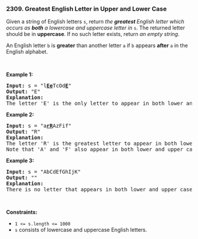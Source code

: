 <h3 align="left"> 2309. Greatest English Letter in Upper and Lower Case</h3>
<div><p>Given a string of English letters <code>s</code>, return <em>the <strong>greatest </strong>English letter which occurs as <strong>both</strong> a lowercase and uppercase letter in</em> <code>s</code>. The returned letter should be in <strong>uppercase</strong>. If no such letter exists, return <em>an empty string</em>.</p>

<p>An English letter <code>b</code> is <strong>greater</strong> than another letter <code>a</code> if <code>b</code> appears <strong>after</strong> <code>a</code> in the English alphabet.</p>

<p>&nbsp;</p>
<p><strong>Example 1:</strong></p>

<pre><strong>Input:</strong> s = "l<strong><u>Ee</u></strong>TcOd<u><strong>E</strong></u>"
<strong>Output:</strong> "E"
<strong>Explanation:</strong>
The letter 'E' is the only letter to appear in both lower and upper case.
</pre>

<p><strong>Example 2:</strong></p>

<pre><strong>Input:</strong> s = "a<strong><u>rR</u></strong>AzFif"
<strong>Output:</strong> "R"
<strong>Explanation:</strong>
The letter 'R' is the greatest letter to appear in both lower and upper case.
Note that 'A' and 'F' also appear in both lower and upper case, but 'R' is greater than 'F' or 'A'.
</pre>

<p><strong>Example 3:</strong></p>

<pre><strong>Input:</strong> s = "AbCdEfGhIjK"
<strong>Output:</strong> ""
<strong>Explanation:</strong>
There is no letter that appears in both lower and upper case.
</pre>

<p>&nbsp;</p>
<p><strong>Constraints:</strong></p>

<ul>
	<li><code>1 &lt;= s.length &lt;= 1000</code></li>
	<li><code>s</code> consists of lowercase and uppercase English letters.</li>
</ul>
</div>